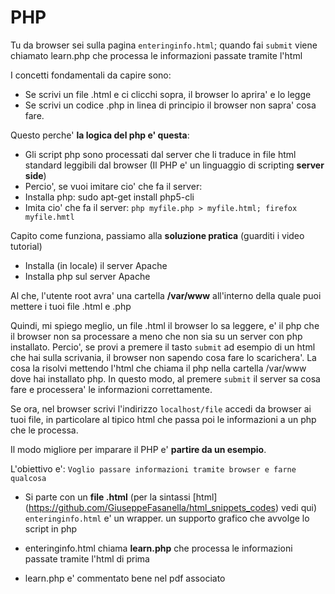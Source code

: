 # PHP

Tu da browser sei sulla pagina `enteringinfo.html`; quando fai `submit` viene chiamato learn.php che processa le informazioni passate tramite l'html


I concetti fondamentali da capire sono:

* Se scrivi un file .html e ci clicchi sopra, il browser lo aprira' e lo legge
* Se scrivi un codice .php in linea di principio il browser non sapra' cosa fare. 

Questo perche' **la logica del php e' questa**:
* Gli script php sono processati dal server che li traduce in file html standard leggibili dal browser (Il PHP e' un linguaggio di scripting **server side**)
* Percio', se vuoi imitare cio' che fa il server:
* Installa php: sudo apt-get install php5-cli
* Imita cio' che fa il server: `php myfile.php > myfile.html; firefox myfile.hmtl`

Capito come funziona, passiamo alla **soluzione pratica** (guarditi i video tutorial)
* Installa (in locale) il server Apache
* Installa php sul server Apache

Al che, l'utente root avra' una cartella **/var/www** all'interno della quale puoi mettere i tuoi file .html e .php

Quindi, mi spiego meglio, un file .html il browser lo sa leggere, e' il php che il browser non sa processare a meno che non sia su un server con php installato. Percio', se provi a premere il tasto `submit` ad esempio di un html che hai sulla scrivania, il browser non sapendo cosa fare lo scarichera'. La cosa la risolvi mettendo l'html che chiama il php nella cartella /var/www dove hai installato php. In questo modo, al premere `submit` il server sa cosa fare e processera' le informazioni correttamente.

Se ora, nel browser scrivi l'indirizzo `localhost/file` accedi da browser ai tuoi file, in particolare al tipico
html che passa poi le informazioni a un php che le processa.

Il modo migliore per imparare il PHP e' **partire da un esempio**.

L'obiettivo e': `Voglio passare informazioni tramite browser e farne qualcosa`

* Si parte con un **file .html** (per la sintassi [html] (https://github.com/GiuseppeFasanella/html_snippets_codes) vedi qui) `enteringinfo.html` e' un wrapper. un supporto grafico che avvolge lo script in php

* enteringinfo.html chiama **learn.php** che processa le informazioni passate tramite l'html di prima
* learn.php e' commentato bene nel pdf associato
